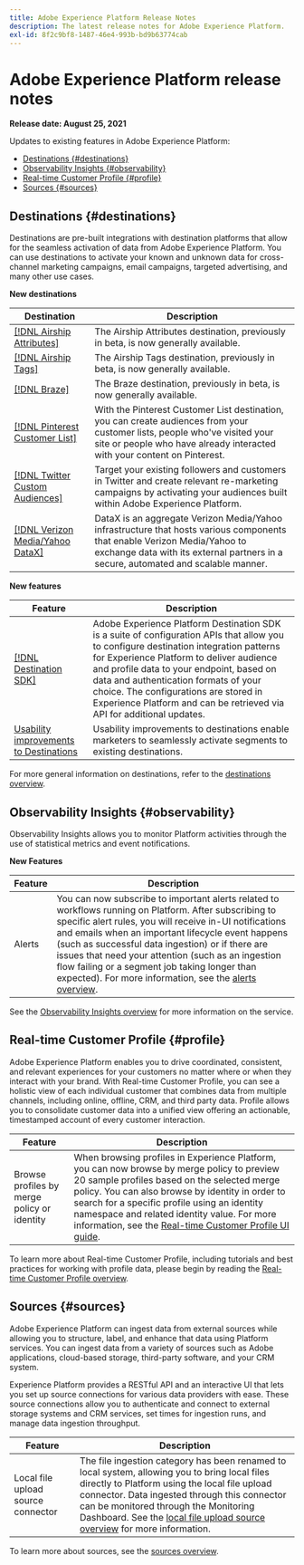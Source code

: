 ```yaml
---
title: Adobe Experience Platform Release Notes
description: The latest release notes for Adobe Experience Platform.
exl-id: 8f2c9bf8-1487-46e4-993b-bd9b63774cab
---
```


# Adobe Experience Platform release notes 

**Release date: August 25, 2021**

Updates to existing features in Adobe Experience Platform:

- [Destinations {#destinations}](#destinations-destinations)
- [Observability Insights {#observability}](#observability-insights-observability)
- [Real-time Customer Profile {#profile}](#real-time-customer-profile-profile)
- [Sources {#sources}](#sources-sources)

## Destinations {#destinations}

Destinations are pre-built integrations with destination platforms that allow for the seamless activation of data from Adobe Experience Platform. You can use destinations to activate your known and unknown data for cross-channel marketing campaigns, email campaigns, targeted advertising, and many other use cases.

**New destinations**

| Destination | Description |
| ----------- | ----------- |
| [[!DNL Airship Attributes]](../../destinations/catalog/mobile-engagement/airship-attributes.md) | The Airship Attributes destination, previously in beta, is now generally available. |
| [[!DNL Airship Tags]](../../destinations/catalog/mobile-engagement/airship-tags.md) | The Airship Tags destination, previously in beta, is now generally available. |
| [[!DNL Braze]](../../destinations/catalog/mobile-engagement/braze.md) | The Braze destination, previously in beta, is now generally available. |
| [[!DNL Pinterest Customer List]](../../destinations/catalog/advertising/pinterest.md) | With the Pinterest Customer List destination, you can create audiences from your customer lists, people who've visited your site or people who have already interacted with your content on Pinterest. |
| [[!DNL Twitter Custom Audiences]](../../destinations/catalog/social/twitter.md) | Target your existing followers and customers in Twitter and create relevant re-marketing campaigns by activating your audiences built within Adobe Experience Platform. |
| [[!DNL Verizon Media/Yahoo DataX]](../../destinations/catalog/advertising/datax.md) | DataX is an aggregate Verizon Media/Yahoo infrastructure that hosts various components that enable Verizon Media/Yahoo to exchange data with its external partners in a secure, automated and scalable manner.|

**New features**

| Feature | Description |
| --- | --- |
| [[!DNL Destination SDK]](../../destinations/destination-sdk/overview.md) | Adobe Experience Platform Destination SDK is a suite of configuration APIs that allow you to configure destination integration patterns for Experience Platform to deliver audience and profile data to your endpoint, based on data and authentication formats of your choice. The configurations are stored in Experience Platform and can be retrieved via API for additional updates. |
| [Usability improvements to Destinations](../../destinations/ui/activation-overview.md) | Usability improvements to destinations enable marketers to seamlessly activate segments to existing destinations. |

For more general information on destinations, refer to the [destinations overview](../../destinations/home.md).

## Observability Insights {#observability}

Observability Insights allows you to monitor Platform activities through the use of statistical metrics and event notifications.

**New Features**

| Feature | Description |
| --- | --- |
| Alerts | You can now subscribe to important alerts related to workflows running on Platform. After subscribing to specific alert rules, you will receive in-UI notifications and emails when an important lifecycle event happens (such as successful data ingestion) or if there are issues that need your attention (such as an ingestion flow failing or a segment job taking longer than expected). For more information, see the [alerts overview](../../observability/alerts/overview.md). |

See the [Observability Insights overview](../../observability/home.md) for more information on the service.

## Real-time Customer Profile {#profile}

Adobe Experience Platform enables you to drive coordinated, consistent, and relevant experiences for your customers no matter where or when they interact with your brand. With Real-time Customer Profile, you can see a holistic view of each individual customer that combines data from multiple channels, including online, offline, CRM, and third party data. Profile allows you to consolidate customer data into a unified view offering an actionable, timestamped account of every customer interaction.

| Feature | Description |
| ------- | ----------- |
|Browse profiles by merge policy or identity| When browsing profiles in Experience Platform, you can now browse by merge policy to preview 20 sample profiles based on the selected merge policy. You can also browse by identity in order to search for a specific profile using an identity namespace and related identity value. For more information, see the [Real-time Customer Profile UI guide](../../profile/ui/user-guide.md).|

To learn more about Real-time Customer Profile, including tutorials and best practices for working with profile data, please begin by reading the [Real-time Customer Profile overview](../../profile/home.md).

## Sources {#sources}

Adobe Experience Platform can ingest data from external sources while allowing you to structure, label, and enhance that data using Platform services. You can ingest data from a variety of sources such as Adobe applications, cloud-based storage, third-party software, and your CRM system.

Experience Platform provides a RESTful API and an interactive UI that lets you set up source connections for various data providers with ease. These source connections allow you to authenticate and connect to external storage systems and CRM services, set times for ingestion runs, and manage data ingestion throughput.

| Feature | Description |
| ------- | ----------- |
| Local file upload source connector | The file ingestion category has been renamed to local system, allowing you to bring local files directly to Platform using the local file upload connector. Data ingested through this connector can be monitored through the Monitoring Dashboard. See the [local file upload source overview](../../sources/connectors/local-system/local-file-upload.md) for more information. |

To learn more about sources, see the [sources overview](../../sources/home.md).
